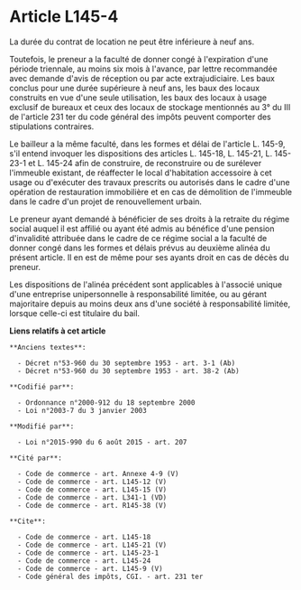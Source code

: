 # Article L145-4

La durée du contrat de location ne peut être inférieure à neuf ans. 

Toutefois, le preneur a la faculté de donner congé à l'expiration d'une période triennale, au moins six mois à l'avance, par
lettre recommandée avec demande d'avis de réception ou par acte extrajudiciaire. Les baux conclus pour une durée supérieure à
neuf ans, les baux des locaux construits en vue d'une seule utilisation, les baux des locaux à usage exclusif de bureaux et
ceux des locaux de stockage mentionnés au 3° du III de l'article 231 ter du code général des impôts peuvent comporter des
stipulations contraires. 

Le bailleur a la même faculté, dans les formes et délai de l'article L. 145-9, s'il entend invoquer les dispositions des
articles L. 145-18, 
L. 145-21, L. 145-23-1 et L. 145-24 afin de construire, de reconstruire ou de surélever l'immeuble existant, de réaffecter le
local d'habitation accessoire à cet usage ou d'exécuter des travaux prescrits ou autorisés dans le cadre d'une opération de
restauration immobilière et en cas de démolition de l'immeuble dans le cadre d'un projet de renouvellement urbain. 

Le preneur ayant demandé à bénéficier de ses droits à la retraite du régime social auquel il est affilié ou ayant été admis
au bénéfice d'une pension d'invalidité attribuée dans le cadre de ce régime social a la faculté de donner congé dans les
formes et délais prévus au deuxième alinéa du présent article. Il en est de même pour ses ayants droit en cas de décès du
preneur. 

Les dispositions de l'alinéa précédent sont applicables à l'associé unique d'une entreprise unipersonnelle à responsabilité
limitée, ou au gérant majoritaire depuis au moins deux ans d'une société à responsabilité limitée, lorsque celle-ci est
titulaire du bail.

**Liens relatifs à cet article**

	**Anciens textes**:

	  - Décret n°53-960 du 30 septembre 1953 - art. 3-1 (Ab)
	  - Décret n°53-960 du 30 septembre 1953 - art. 38-2 (Ab)

	**Codifié par**:

	  - Ordonnance n°2000-912 du 18 septembre 2000
	  - Loi n°2003-7 du 3 janvier 2003

	**Modifié par**:

	  - Loi n°2015-990 du 6 août 2015 - art. 207

	**Cité par**:

	  - Code de commerce - art. Annexe 4-9 (V)
	  - Code de commerce - art. L145-12 (V)
	  - Code de commerce - art. L145-15 (V)
	  - Code de commerce - art. L341-1 (VD)
	  - Code de commerce - art. R145-38 (V)

	**Cite**:

	  - Code de commerce - art. L145-18
	  - Code de commerce - art. L145-21 (V)
	  - Code de commerce - art. L145-23-1
	  - Code de commerce - art. L145-24
	  - Code de commerce - art. L145-9 (V)
	  - Code général des impôts, CGI. - art. 231 ter
